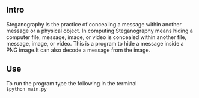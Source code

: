 <h2>Intro</h2>
Steganography is the practice of concealing a message within another message or a physical object. In computing Steganography means hiding a computer file, message, image, or video is concealed within another file, message, image, or video.
This is a program to hide a message inside a PNG image.It can also decode a message from the image.

<h2>Use</h2>
To run the program type the following in the terminal
</br>
<code>$python main.py</code>